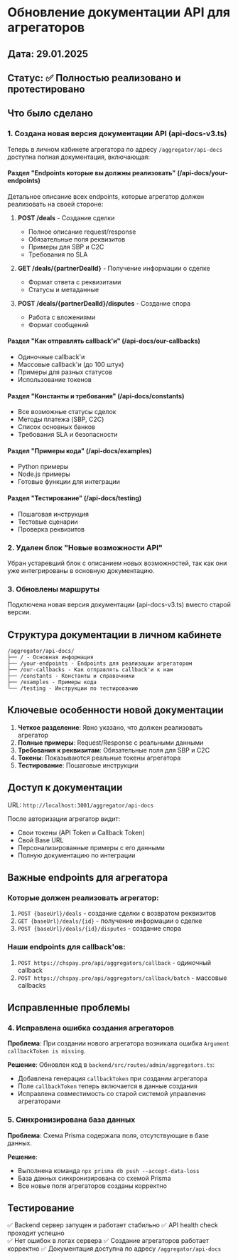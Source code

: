 # Обновление документации API для агрегаторов

## Дата: 29.01.2025
## Статус: ✅ Полностью реализовано и протестировано

## Что было сделано

### 1. Создана новая версия документации API (api-docs-v3.ts)

Теперь в личном кабинете агрегатора по адресу `/aggregator/api-docs` доступна полная документация, включающая:

#### Раздел "Endpoints которые вы должны реализовать" (/api-docs/your-endpoints)
Детальное описание всех endpoints, которые агрегатор должен реализовать на своей стороне:

1. **POST /deals** - Создание сделки
   - Полное описание request/response
   - Обязательные поля реквизитов
   - Примеры для SBP и C2C
   - Требования по SLA

2. **GET /deals/{partnerDealId}** - Получение информации о сделке
   - Формат ответа с реквизитами
   - Статусы и метаданные

3. **POST /deals/{partnerDealId}/disputes** - Создание спора
   - Работа с вложениями
   - Формат сообщений

#### Раздел "Как отправлять callback'и" (/api-docs/our-callbacks)
- Одиночные callback'и
- Массовые callback'и (до 100 штук)
- Примеры для разных статусов
- Использование токенов

#### Раздел "Константы и требования" (/api-docs/constants)
- Все возможные статусы сделок
- Методы платежа (SBP, C2C)
- Список основных банков
- Требования SLA и безопасности

#### Раздел "Примеры кода" (/api-docs/examples)
- Python примеры
- Node.js примеры
- Готовые функции для интеграции

#### Раздел "Тестирование" (/api-docs/testing)
- Пошаговая инструкция
- Тестовые сценарии
- Проверка реквизитов

### 2. Удален блок "Новые возможности API"

Убран устаревший блок с описанием новых возможностей, так как они уже интегрированы в основную документацию.

### 3. Обновлены маршруты

Подключена новая версия документации (api-docs-v3.ts) вместо старой версии.

## Структура документации в личном кабинете

```
/aggregator/api-docs/
├── / - Основная информация
├── /your-endpoints - Endpoints для реализации агрегатором
├── /our-callbacks - Как отправлять callback'и к нам
├── /constants - Константы и справочники
├── /examples - Примеры кода
└── /testing - Инструкции по тестированию
```

## Ключевые особенности новой документации

1. **Четкое разделение**: Явно указано, что должен реализовать агрегатор
2. **Полные примеры**: Request/Response с реальными данными
3. **Требования к реквизитам**: Обязательные поля для SBP и C2C
4. **Токены**: Показываются реальные токены агрегатора
5. **Тестирование**: Пошаговые инструкции

## Доступ к документации

URL: `http://localhost:3001/aggregator/api-docs`

После авторизации агрегатор видит:
- Свои токены (API Token и Callback Token)
- Свой Base URL
- Персонализированные примеры с его данными
- Полную документацию по интеграции

## Важные endpoints для агрегатора

### Которые должен реализовать агрегатор:
1. `POST {baseUrl}/deals` - создание сделки с возвратом реквизитов
2. `GET {baseUrl}/deals/{id}` - получение информации о сделке
3. `POST {baseUrl}/deals/{id}/disputes` - создание спора

### Наши endpoints для callback'ов:
1. `POST https://chspay.pro/api/aggregators/callback` - одиночный callback
2. `POST https://chspay.pro/api/aggregators/callback/batch` - массовые callbacks

## Исправленные проблемы

### 4. Исправлена ошибка создания агрегаторов

**Проблема**: При создании нового агрегатора возникала ошибка `Argument callbackToken is missing`.

**Решение**: Обновлен код в `backend/src/routes/admin/aggregators.ts`:
- Добавлена генерация `callbackToken` при создании агрегатора
- Поле `callbackToken` теперь включается в данные создания
- Исправлена совместимость со старой системой управления агрегаторами

### 5. Синхронизирована база данных

**Проблема**: Схема Prisma содержала поля, отсутствующие в базе данных.

**Решение**: 
- Выполнена команда `npx prisma db push --accept-data-loss`
- База данных синхронизирована со схемой Prisma
- Все новые поля агрегаторов созданы корректно

## Тестирование

✅ Backend сервер запущен и работает стабильно
✅ API health check проходит успешно  
✅ Нет ошибок в логах сервера
✅ Создание агрегаторов работает корректно
✅ Документация доступна по адресу `/aggregator/api-docs`
